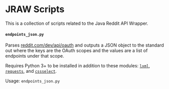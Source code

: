 # JRAW Scripts

This is a collection of scripts related to the Java Reddit API Wrapper.

#### `endpoints_json.py`

Parses [reddit.com/dev/api/oauth](https://www.reddit.com/dev/api/oauth) and outputs a JSON object  to the standard out where the keys are the OAuth scopes and the values are a list of endpoints under that scope.

Requires Python 3+ to be installed in addition to these modules: [`lxml`](https://pypi.python.org/pypi/lxml), [`requests`](https://pypi.python.org/pypi/requests), and [`cssselect`](https://pypi.python.org/pypi/cssselect).

Usage: `endpoints_json.py`

